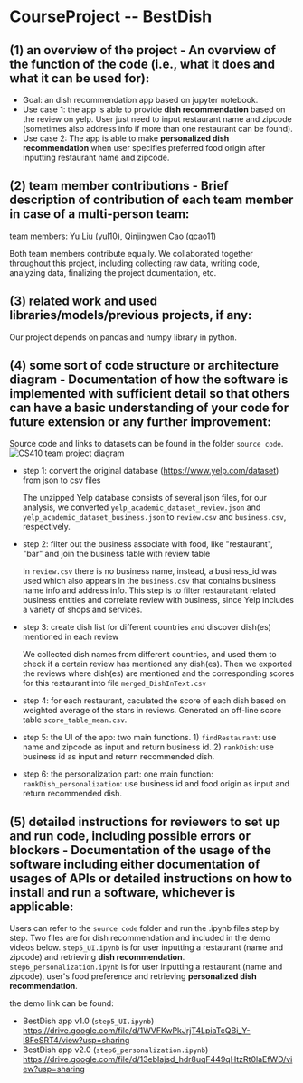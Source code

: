 # CourseProject -- BestDish

## (1) an overview of the project - An overview of the function of the code (i.e., what it does and what it can be used for):
+ Goal: an dish recommendation app based on jupyter notebook. 
+ Use case 1: the app is able to provide **dish recommendation** based on the review on yelp. User just need to input restaurant name and zipcode (sometimes also address info if more than one restaurant can be found).
+ Use case 2: The app is able to make **personalized dish recommendation** when user specifies preferred food origin after inputting restaurant name and zipcode. 

## (2) team member contributions - Brief description of contribution of each team member in case of a multi-person team: 
team members: Yu Liu (yul10), Qinjingwen Cao (qcao11)

Both team members contribute equally. We collaborated together throughout this project, including collecting raw data, writing code, analyzing data, finalizing the project dcumentation, etc. 

## (3) related work and used libraries/models/previous projects, if any: 
Our project depends on pandas and numpy library in python.

## (4) some sort of code structure or architecture diagram - Documentation of how the software is implemented with sufficient detail so that others can have a basic understanding of your code for future extension or any further improvement: 
Source code and links to datasets can be found in the folder `source code`.
![CS410 team project diagram](https://user-images.githubusercontent.com/43865938/206522980-36005e44-2290-4de1-8f33-b939369d4525.jpg)

+ step 1: convert the original database (https://www.yelp.com/dataset) from json to csv files

    The unzipped Yelp database consists of several json files, for our analysis, we converted `yelp_academic_dataset_review.json` and `yelp_academic_dataset_business.json` to `review.csv` and `business.csv`, respectively. 
+ step 2: filter out the business associate with food, like "restaurant", "bar" and join the business table with review table

    In `review.csv` there is no business name, instead, a business_id was used which also appears in the `business.csv` that contains business name info and address info. This step is to filter restauratant related business entities and correlate review with business, since Yelp includes a variety of shops and services.  
+ step 3: create dish list for different countries and discover dish(es) mentioned in each review

    We collected dish names from different countries, and used them to check if a certain review has mentioned any dish(es). Then we exported the reviews where dish(es) are mentioned and the corresponding scores for this restaurant into file `merged_DishInText.csv` 
+ step 4: for each restaurant, caculated the score of each dish based on weighted average of the stars in reviews. Generated an off-line score table `score_table_mean.csv`.
+ step 5: the UI of the app: two main functions. 1) `findRestaurant`: use name and zipcode as input and return business id. 2) `rankDish`: use business id as input and return recommended dish.
+ step 6: the personalization part: one main function: `rankDish_personalization`: use business id and food origin as input and return recommended dish.

## (5) detailed instructions for reviewers to set up and run code, including possible errors or blockers - Documentation of the usage of the software including either documentation of usages of APIs or detailed instructions on how to install and run a software, whichever is applicable:
Users can refer to the `source code` folder and run the .ipynb files step by step. Two files are for dish recommendation and included in the demo videos below. `step5_UI.ipynb` is for user inputting a restaurant (name and zipcode) and retrieving **dish recommendation**. `step6_personalization.ipynb` is for user inputting a restaurant (name and zipcode), user's food preference and retrieving **personalized dish recommendation**.

the demo link can be found:
+ BestDish app v1.0 (`step5_UI.ipynb`) https://drive.google.com/file/d/1WVFKwPkJrjT4LpiaTcQBi_Y-l8FeSRT4/view?usp=sharing
+ BestDish app v2.0 (`step6_personalization.ipynb`) https://drive.google.com/file/d/13ebIajsd_hdr8uqF449qHtzRt0laEfWD/view?usp=sharing



